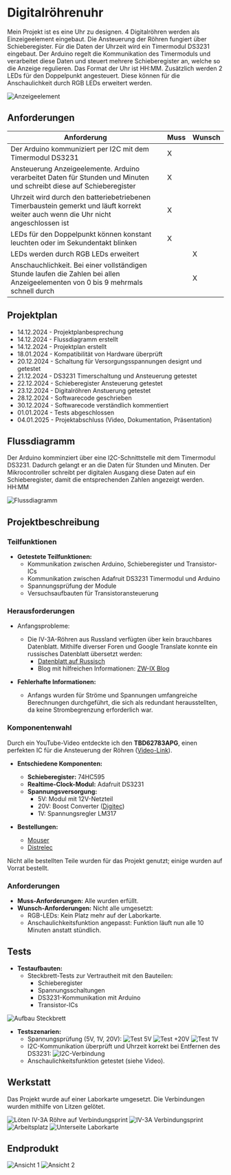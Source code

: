 # Digitalröhrenuhr
Mein Projekt ist es eine Uhr zu designen. 4 Digitalröhren werden als Einzeigeelement eingebaut.
Die Ansteuerung der Röhren fungiert über Schieberegister.
Für die Daten der Uhrzeit wird ein Timermodul DS3231 eingebaut.
Der Arduino regelt die Kommunikation des Timermoduls und verarbeitet diese Daten und steuert mehrere Schieberegister an, welche so die Anzeige regulieren.
Das Format der Uhr ist HH:MM. Zusätzlich werden 2 LEDs für den Doppelpunkt angesteuert. Diese können für die Anschaulichkeit durch RGB LEDs erweitert werden.

![Anzeigeelement](./Anzeigeelement.png)

## Anforderungen
| Anforderung                                                                                                                         | Muss | Wunsch |
| -------------------------------------------------------------------------------------------------------------------                 | ---- | ------ |
| Der Arduino kommuniziert per I2C mit dem Timermodul DS3231                                                                          | X    |        |
| Ansteuerung Anzeigeelemente. Arduino verarbeitet Daten für Stunden und Minuten und schreibt diese auf Schieberegister               | X    |        |
| Uhrzeit wird durch den batteriebetriebenen Timerbaustein gemerkt und läuft korrekt weiter auch wenn die Uhr nicht angeschlossen ist | X    |        |
| LEDs für den Doppelpunkt können konstant leuchten oder im Sekundentakt blinken                                                      | X    |        |
| LEDs werden durch RGB LEDs erweitert                                                                                                |      | X      |
| Anschauchlichkeit. Bei einer vollständigen Stunde laufen die Zahlen bei allen Anzeigeelementen von 0 bis 9 mehrmals schnell durch   |      | X      |                                                       


## Projektplan
- 14.12.2024 - Projektplanbesprechung
- 14.12.2024 - Flussdiagramm erstellt
- 14.12.2024 - Projektplan erstellt
- 18.01.2024 - Kompatibilität von Hardware überprüft
- 20.12.2024 - Schaltung für Versorgungsspannungen designt und getestet
- 21.12.2024 - DS3231 Timerschaltung und Ansteuerung getestet
- 22.12.2024 - Schieberegister Ansteuerung getestet
- 23.12.2024 - Digitalröhren Anstuerung getestet
- 28.12.2024 - Softwarecode geschrieben
- 30.12.2024 - Softwarecode verständlich kommentiert
- 01.01.2024 - Tests abgeschlossen
- 04.01.2025 - Projektabschluss (Video, Dokumentation, Präsentation)

## Flussdiagramm

Der Arduino komminziert über eine I2C-Schnittstelle mit dem Timermodul DS3231. Dadurch gelangt er an die Daten für Stunden und Minuten. Der Mikrocontroller schreibt per digitalen Ausgang
diese Daten auf ein Schieberegister, damit die entsprechenden Zahlen angezeigt werden. HH:MM


![Flussdiagramm](./Flussdiagramm.png)

## Projektbeschreibung

### Teilfunktionen
- **Getestete Teilfunktionen:**
  - Kommunikation zwischen Arduino, Schieberegister und Transistor-ICs
  - Kommunikation zwischen Adafruit DS3231 Timermodul und Arduino
  - Spannungsprüfung der Module
  - Versuchsaufbauten für Transistoransteuerung

### Herausforderungen
- Anfangsprobleme:
  - Die IV-3A-Röhren aus Russland verfügten über kein brauchbares Datenblatt. Mithilfe diverser Foren und Google Translate konnte ein russisches Datenblatt übersetzt werden:
    - [Datenblatt auf Russisch](https://zw-ix.nl/wp-content/uploads/2019/08/IV-6.pdf)
    - Blog mit hilfreichen Informationen: [ZW-IX Blog](https://zw-ix.nl/blog/tag/iv3-a-datasheet/)

- **Fehlerhafte Informationen:**
  - Anfangs wurden für Ströme und Spannungen umfangreiche Berechnungen durchgeführt, die sich als redundant herausstellten, da keine Strombegrenzung erforderlich war.

### Komponentenwahl

Durch ein YouTube-Video entdeckte ich den **TBD62783APG**, einen perfekten IC für die Ansteuerung der Röhren ([Video-Link](https://www.youtube.com/watch?v=QSLgrnq4o88)).

- **Entschiedene Komponenten:**
  - **Schieberegister:** 74HC595
  - **Realtime-Clock-Modul:** Adafruit DS3231
  - **Spannungsversorgung:**
    - 5V: Modul mit 12V-Netzteil
    - 20V: Boost Converter ([Digitec](https://www.digitec.ch/de/s1/product/purecrea-dc-dc-15a-step-up-boost-converter-entwicklungsboard-kit-32964682?supplier=8244233))
    - 1V: Spannungsregler LM317

- **Bestellungen:**
  - [Mouser](./BestellungMouser.PNG)
  - [Distrelec](./BestellungDistrelec.PNG)

Nicht alle bestellten Teile wurden für das Projekt genutzt; einige wurden auf Vorrat bestellt.

### Anforderungen
- **Muss-Anforderungen:** Alle wurden erfüllt.
- **Wunsch-Anforderungen:** Nicht alle umgesetzt:
  - RGB-LEDs: Kein Platz mehr auf der Laborkarte.
  - Anschaulichkeitsfunktion angepasst: Funktion läuft nun alle 10 Minuten anstatt stündlich.

## Tests

- **Testaufbauten:**
  - Steckbrett-Tests zur Vertrautheit mit den Bauteilen:
    - Schieberegister
    - Spannungsschaltungen
    - DS3231-Kommunikation mit Arduino
    - Transistor-ICs
  
![Aufbau Steckbrett](./Steckbrett.jpeg)

- **Testszenarien:**
  - Spannungsprüfung (5V, 1V, 20V):
    ![Test 5V](./5VSpannung.jpeg)
    ![Test +20V](./+20VSpannung.jpeg)
    ![Test 1V](./1VSpannung.jpeg)
  - I2C-Kommunikation überprüft und Uhrzeit korrekt bei Entfernen des DS3231:
    ![I2C-Verbindung](./I2CVerbindungRTCArduino.jpeg)
  - Anschaulichkeitsfunktion getestet (siehe Video).

## Werkstatt

Das Projekt wurde auf einer Laborkarte umgesetzt. Die Verbindungen wurden mithilfe von Litzen gelötet.

![Löten IV-3A Röhre auf Verbindungsprint](./Werkstatt1.jpeg)
![IV-3A Verbindungsprint](./IV-3AVerbindungsprint.jpeg)
![Arbeitsplatz](./Werkstatt2.jpeg)
![Unterseite Laborkarte](./Werkstatt3.jpg)

## Endprodukt

![Ansicht 1](./Endprodukt1.jpeg)
![Ansicht 2](./Endprodukt2.jpeg)
  
